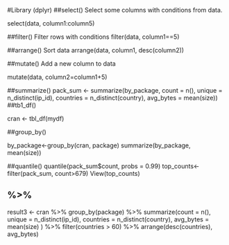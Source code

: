 #Library (dplyr)
##select() 
Select some columns with conditions from data.

select(data, column1:column5)

##filter()
Filter rows with conditions
filter(data, column1==5)

##arrange()
Sort data 
arrange(data, column1, desc(column2))

##mutate() 
Add a new column to data

mutate(data, column2=column1+5)

##summarize()
pack_sum <- summarize(by_package,
                      count = n(),
                      unique = n_distinct(ip_id),
                      countries = n_distinct(country),
                      avg_bytes = mean(size))
##tb1_df()

cran <- tbl_df(mydf)

##group_by()

by_package<-group_by(cran, package)
summarize(by_package, mean(size))

##quantile()
quantile(pack_sum$count, probs = 0.99)
top_counts<-filter(pack_sum, count>679)
View(top_counts)

## %>%

result3 <-
  cran %>%
  group_by(package) %>%
  summarize(count = n(),
            unique = n_distinct(ip_id),
            countries = n_distinct(country),
            avg_bytes = mean(size)
  ) %>%
  filter(countries > 60) %>%
  arrange(desc(countries), avg_bytes)
